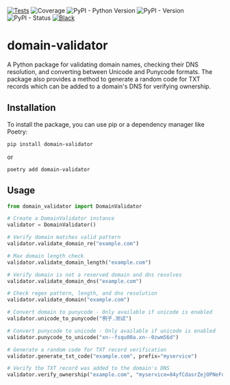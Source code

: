 [![Tests](https://github.com/stacynoland/domain-validator/actions/workflows/tests.yml/badge.svg)](https://github.com/stacynoland/domain-validator/actions/workflows/tests.yml)
![Coverage](https://img.shields.io/badge/dynamic/json?url=https%3A%2F%2Fstacynoland.com%2Fdomain-validator%2Fcoverage.json&query=%24.totals.percent_covered_display&suffix=%25&label=coverage&color=3fb831)
![PyPI - Python Version](https://img.shields.io/pypi/pyversions/domain-validator?logo=python&logoColor=yellow)
![PyPI - Version](https://img.shields.io/pypi/v/domain-validator)
![PyPI - Status](https://img.shields.io/pypi/status/domain-validator?label=status)
[![Black](https://img.shields.io/badge/code%20style-black-000000)](https://github.com/psf/black)

# domain-validator

A Python package for validating domain names, checking their DNS resolution, and converting between Unicode and Punycode formats. The package also provides a method to generate a random code for TXT records which can be added to a domain's DNS for verifying ownership.

## Installation

To install the package, you can use pip or a dependency manager like Poetry:

`pip install domain-validator`

or

`poetry add domain-validator`

## Usage

```python
from domain_validator import DomainValidator

# Create a DomainValidator instance
validator = DomainValidator()

# Verify domain matches valid pattern
validator.validate_domain_re("example.com")

# Max domain length check
validator.validate_domain_length("example.com")

# Verify domain is not a reserved domain and dns resolves
validator.validate_domain_dns("example.com")

# Check regex pattern, length, and dns resolution
validator.validate_domain("example.com")

# Convert domain to punycode - Only available if unicode is enabled
validator.unicode_to_punycode("例子.测试")

# Convert punycode to unicode - Only available if unicode is enabled
validator.punycode_to_unicode("xn--fsqu00a.xn--0zwm56d")

# Generate a random code for TXT record verification
validator.generate_txt_code("example.com", prefix="myservice")

# Verify the TXT record was added to the domain's DNS
validator.verify_ownership("example.com", "myservice=84yfCdasrZejOPNeFuBpgGXcvy")
```